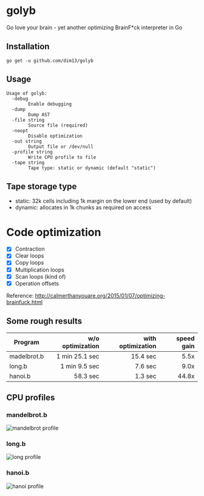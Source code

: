 # golyb
Go love your brain - yet another optimizing BrainF\*ck interpreter in Go

## Installation
    go get -u github.com/dim13/golyb

## Usage
```
Usage of golyb:
  -debug
    	Enable debugging
  -dump
    	Dump AST
  -file string
    	Source file (required)
  -noopt
    	Disable optimization
  -out string
    	Output file or /dev/null
  -profile string
    	Write CPU profile to file
  -tape string
    	Tape type: static or dynamic (default "static")
```

## Tape storage type
- static: 32k cells including 1k margin on the lower end (used by default)
- dynamic: allocates in 1k chunks as required on access

# Code optimization
- [x] Contraction
- [x] Clear loops
- [x] Copy loops
- [x] Multiplication loops
- [x] Scan loops (kind of)
- [x] Operation offsets

Reference: http://calmerthanyouare.org/2015/01/07/optimizing-brainfuck.html

## Some rough results

| Program     | w/o optimization | with optimization | speed gain |
| ----------- | ----------------:| -----------------:| ----------:|
| madelbrot.b |   1 min 25.1 sec |          15.4 sec |       5.5x |
| long.b      |   1 min  9.5 sec |           7.6 sec |       9.0x |
| hanoi.b     |         58.3 sec |           1.3 sec |      44.8x |

## CPU profiles

### mandelbrot.b
![mandelbrot profile](https://raw.githubusercontent.com/dim13/golyb/master/profiles/mandelbrot.gif)

### long.b
![long profile](https://raw.githubusercontent.com/dim13/golyb/master/profiles/long.gif)

### hanoi.b
![hanoi profile](https://raw.githubusercontent.com/dim13/golyb/master/profiles/hanoi.gif)
